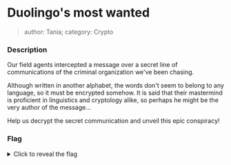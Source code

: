 # Duolingo's most wanted
> author: Tania; category: Crypto

### Description

Our field agents intercepted a message over a secret line of communications of the criminal organization we've been chasing.

Although written in another alphabet, the words don't seem to belong to any language, so it must be encrypted somehow. It is said that their mastermind is proficient in linguistics and cryptology alike, so perhaps he might be the very author of the message...

Help us decrypt the secret communication and unveil this epic conspiracy!

### Flag
<details>
  <summary>Click to reveal the flag</summary>
  HCamp{comp13t3_tod4y5_l3s5ons}
</details>
